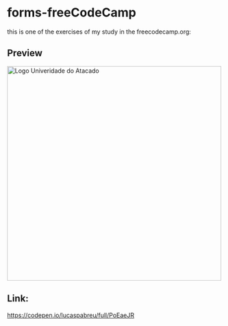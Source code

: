 # forms-freeCodeCamp

this is one of the exercises of my study in the freecodecamp.org:

## Preview

<img width="500" height="auto" id="img" src="https://i.ibb.co/dPgN07s/Anima-o.gif" alt="Logo Univeridade do Atacado">

## Link:
https://codepen.io/lucaspabreu/full/PoEaeJR
